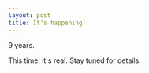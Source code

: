 ```yaml
---
layout: post
title: It's happening! 
---
```


9 years.

This time, it's real.
Stay tuned for details.
